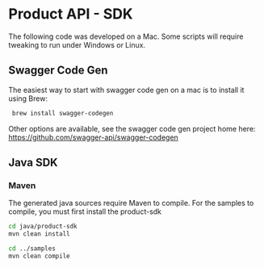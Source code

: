 # Product API - SDK
The following code was developed on a Mac. Some scripts will require tweaking to run under Windows or Linux.

## Swagger Code Gen
The easiest way to start with swagger code gen on a mac is to install it using Brew:
```bash
 brew install swagger-codegen
```
Other options are available, see the swagger code gen project home here: https://github.com/swagger-api/swagger-codegen

## Java SDK
### Maven
The generated java sources require Maven to compile. For the samples to compile, you must first install the product-sdk
```bash
cd java/product-sdk
mvn clean install

cd ../samples
mvn clean compile
```
